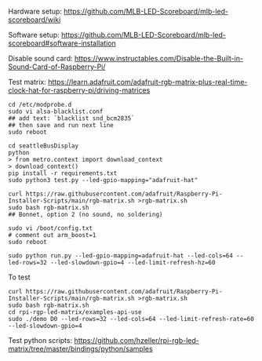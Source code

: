 
Hardware setup:
https://github.com/MLB-LED-Scoreboard/mlb-led-scoreboard/wiki

Software setup:
https://github.com/MLB-LED-Scoreboard/mlb-led-scoreboard#software-installation

Disable sound card:
https://www.instructables.com/Disable-the-Built-in-Sound-Card-of-Raspberry-Pi/

Test matrix: 
https://learn.adafruit.com/adafruit-rgb-matrix-plus-real-time-clock-hat-for-raspberry-pi/driving-matrices



```
cd /etc/modprobe.d
sudo vi alsa-blacklist.conf
## add text: `blacklist snd_bcm2835`
## then save and run next line
sudo reboot
```

```
cd seattleBusDisplay
python
> from metro.context import download_context
> download_context()
pip install -r requirements.txt
sudo python3 test.py --led-gpio-mapping="adafruit-hat"

curl https://raw.githubusercontent.com/adafruit/Raspberry-Pi-Installer-Scripts/main/rgb-matrix.sh >rgb-matrix.sh
sudo bash rgb-matrix.sh
## Bonnet, option 2 (no sound, no soldering)

sudo vi /boot/config.txt
# comment out arm_boost=1
sudo reboot

sudo python run.py --led-gpio-mapping=adafruit-hat --led-cols=64 --led-rows=32 --led-slowdown-gpio=4 --led-limit-refresh-hz=60
```


To test
```
curl https://raw.githubusercontent.com/adafruit/Raspberry-Pi-Installer-Scripts/main/rgb-matrix.sh >rgb-matrix.sh
sudo bash rgb-matrix.sh
cd rpi-rgp-led-matrix/examples-api-use
sudo ./demo D0 --led-rows=32 --led-cols=64 --led-limit-refresh-rate=60 --led-slowdown-gpio=4
```

Test python scripts:
https://github.com/hzeller/rpi-rgb-led-matrix/tree/master/bindings/python/samples
